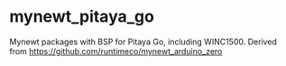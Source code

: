 # mynewt_pitaya_go
Mynewt packages with BSP for Pitaya Go, including WINC1500. Derived from https://github.com/runtimeco/mynewt_arduino_zero



